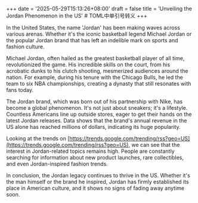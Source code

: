 +++
date = '2025-05-29T15:13:26+08:00'
draft = false
title = 'Unveiling the Jordan Phenomenon in the US' # TOML中单引号转义
+++

In the United States, the name 'Jordan' has been making waves across various arenas. Whether it's the iconic basketball legend Michael Jordan or the popular Jordan brand that has left an indelible mark on sports and fashion culture. 

Michael Jordan, often hailed as the greatest basketball player of all time, revolutionized the game. His incredible skills on the court, from his acrobatic dunks to his clutch shooting, mesmerized audiences around the nation. For example, during his tenure with the Chicago Bulls, he led the team to six NBA championships, creating a dynasty that still resonates with fans today. 

The Jordan brand, which was born out of his partnership with Nike, has become a global phenomenon. It's not just about sneakers; it's a lifestyle. Countless Americans line up outside stores, eager to get their hands on the latest Jordan releases. Data shows that the brand's annual revenue in the US alone has reached millions of dollars, indicating its huge popularity. 

Looking at the trends on [https://trends.google.com/trending/rss?geo=US](https://trends.google.com/trending/rss?geo=US), we can see that the interest in Jordan-related topics remains high. People are constantly searching for information about new product launches, rare collectibles, and even Jordan-inspired fashion trends. 

In conclusion, the Jordan legacy continues to thrive in the US. Whether it's the man himself or the brand he inspired, Jordan has firmly established its place in American culture, and it shows no signs of fading away anytime soon.
